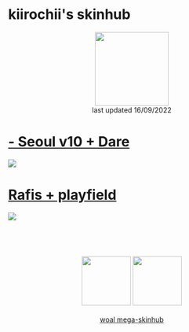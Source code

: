 # kiirochii's skinhub
<p align="center">
<a href="https://osu.ppy.sh/users/6387149">
  <img src="https://a.ppy.sh/6387149"  
       width="150"
       height="150"></a>
<br>
last updated 16/09/2022
</p>

# [- Seoul v10 + Dare](https://github.com/rudjx3/skins/raw/main/kiirochii/-%20Seoul%20v10%20%2B%20Dare.osk)
[![](https://cdn.discordapp.com/attachments/999706619820638248/1020287626302988309/screenshot1528.jpg)](https://github.com/rudjx3/skins/raw/main/kiirochii/-%20Seoul%20v10%20%2B%20Dare.osk)

# [Rafis + playfield](https://github.com/rudjx3/skins/raw/main/kiirochii/Rafis%20%2B%20playfield.osk)
[![](https://cdn.discordapp.com/attachments/999706619820638248/1020287626068111360/screenshot1538.jpg)](https://github.com/rudjx3/skins/raw/main/kiirochii/Rafis%20%2B%20playfield.osk)

#
<p align="center">
  <br></br>
  <a href="https://www.twitch.tv/kiirochii">
  <img src="https://i.imgur.com/HM030lk.png" 
       width="100" 
       height="100"></a>
  <a href="https://twitter.com/kiirochii">
  <img src="https://i.imgur.com/PUQ5uWf.png" 
       width="100" 
       height="100"></a>
  <br></br>
  <a href="README.md">woal mega-skinhub</a>
 </p>
